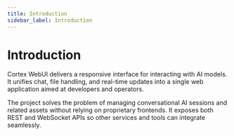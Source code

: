 ```yaml
---
title: Introduction
sidebar_label: Introduction
---
```


# Introduction

Cortex WebUI delivers a responsive interface for interacting with AI models. It unifies chat, file handling, and real-time updates into a single web application aimed at developers and operators.

The project solves the problem of managing conversational AI sessions and related assets without relying on proprietary frontends. It exposes both REST and WebSocket APIs so other services and tools can integrate seamlessly.
